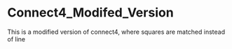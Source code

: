 # Connect4_Modifed_Version
This is a modified version of connect4, where squares are matched instead of line 
